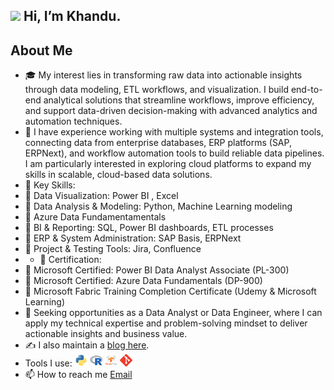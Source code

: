  ## <img src="https://raw.githubusercontent.com/MartinHeinz/MartinHeinz/master/wave.gif" width="30px"> Hi, I’m Khandu.

## About Me
- 🎓  My interest lies in transforming raw data into actionable insights through data modeling, ETL workflows, and visualization. I build end-to-end analytical solutions that streamline workflows, improve efficiency, and support data-driven decision-making with advanced analytics and automation techniques.
- 🌱 I have experience working with multiple systems and integration tools, connecting data from enterprise databases, ERP platforms (SAP, ERPNext), and workflow automation tools to build reliable data pipelines. I am particularly interested in exploring cloud platforms to expand my skills in scalable, cloud-based data solutions.
- 💼 Key Skills:
- 🌱 Data Visualization: Power BI , Excel
- 🌱 Data Analysis & Modeling: Python, Machine Learning modeling
- 🌱 Azure Data Fundamentamentals
- 🌱 BI & Reporting: SQL, Power BI dashboards, ETL processes
- 🌱 ERP & System Administration: SAP Basis, ERPNext
- 🌱 Project & Testing Tools: Jira, Confluence
- - 💼 Certification:
- 🌱 Microsoft Certified: Power BI Data Analyst Associate (PL-300)
- 🌱 Microsoft Certified: Azure Data Fundamentals (DP-900)
- 🌱 Microsoft Fabric Training Completion Certificate (Udemy & Microsoft Learning)
- 💼 Seeking opportunities as a Data Analyst or Data Engineer, where I can apply my technical expertise and problem-solving mindset to deliver actionable insights and business value.
- ✍️ I also maintain a [blog here](https://khanduict.medium.com/).
- Tools I use: <code><img height="20" src="https://raw.githubusercontent.com/github/explore/80688e429a7d4ef2fca1e82350fe8e3517d3494d/topics/python/python.png"></code>
<code><img height="20" src="https://raw.githubusercontent.com/github/explore/80688e429a7d4ef2fca1e82350fe8e3517d3494d/topics/r/r.png"></code>
<code><img height="20" src="https://raw.githubusercontent.com/github/explore/80688e429a7d4ef2fca1e82350fe8e3517d3494d/topics/tensorflow/tensorflow.png"></code>
<code><img height="20" src="https://raw.githubusercontent.com/github/explore/80688e429a7d4ef2fca1e82350fe8e3517d3494d/topics/git/git.png"></code> 
- 📫 How to reach me [Email](mailto:)
